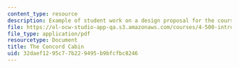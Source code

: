```yaml
---
content_type: resource
description: Example of student work on a design proposal for the course project.
file: https://ol-ocw-studio-app-qa.s3.amazonaws.com/courses/4-500-introduction-to-design-computing-fall-2008/32daef1295c77b229495b9bfcfbc8246_assn1_2.pdf
file_type: application/pdf
resourcetype: Document
title: The Concord Cabin
uid: 32daef12-95c7-7b22-9495-b9bfcfbc8246
---
```

